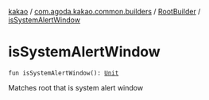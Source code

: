 [kakao](../../index.md) / [com.agoda.kakao.common.builders](../index.md) / [RootBuilder](index.md) / [isSystemAlertWindow](./is-system-alert-window.md)

# isSystemAlertWindow

`fun isSystemAlertWindow(): `[`Unit`](https://kotlinlang.org/api/latest/jvm/stdlib/kotlin/-unit/index.html)

Matches root that is system alert window

